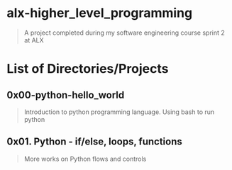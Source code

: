 # alx-higher_level_programming
> A project completed during my software engineering course sprint 2 at ALX

# List of Directories/Projects

## 0x00-python-hello_world
> Introduction to python programming language. Using bash to run python

## 0x01. Python - if/else, loops, functions
> More works on Python flows and controls


